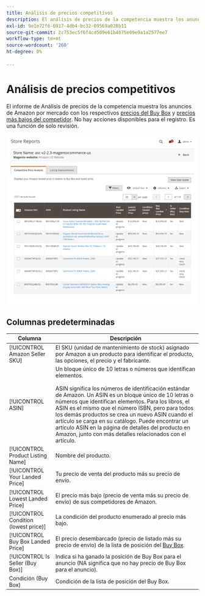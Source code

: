 ```yaml
---
title: Análisis de precios competitivos
description: El análisis de precios de la competencia muestra los anuncios de Amazon por mercado con los respectivos precios de Buy Box y los valores de precio de la competencia más bajos.
exl-id: 9e1e72f6-6917-4db4-bc32-09569a028b11
source-git-commit: 2c753ec5f6f4cd509e61b4875e09e9a1a2577ee7
workflow-type: tm+mt
source-wordcount: '260'
ht-degree: 0%

---
```


# Análisis de precios competitivos

El informe de Análisis de precios de la competencia muestra los anuncios de Amazon por mercado con los respectivos [precios del Buy Box](./buy-box-competitor-pricing.md) y [precios más bajos del competidor](./lowest-competitor-pricing.md). No hay acciones disponibles para el registro. Es una función de solo revisión.

![Informe de análisis de precios competitivos](assets/amazon-competitive-price-analysis.png)

## Columnas predeterminadas

| Columna | Descripción |
|--- |--- |
| [!UICONTROL Amazon Seller SKU] | El SKU (unidad de mantenimiento de stock) asignado por Amazon a un producto para identificar el producto, las opciones, el precio y el fabricante. |
| [!UICONTROL ASIN] | Un bloque único de 10 letras o números que identifican elementos.<br><br>ASIN significa los números de identificación estándar de Amazon. Un ASIN es un bloque único de 10 letras o números que identifican elementos. Para los libros, el ASIN es el mismo que el número ISBN, pero para todos los demás productos se crea un nuevo ASIN cuando el artículo se carga en su catálogo. Puede encontrar un artículo ASIN en la página de detalles del producto en Amazon, junto con más detalles relacionados con el artículo. |
| [!UICONTROL Product Listing Name] | Nombre del producto. |
| [!UICONTROL Your Landed Price] | Tu precio de venta del producto más su precio de envío. |
| [!UICONTROL Lowest Landed Price] | El precio más bajo (precio de venta más su precio de envío) de sus competidores de Amazon. |
| [!UICONTROL Condition (lowest price)] | La condición del producto enumerado al precio más bajo. |
| [!UICONTROL Buy Box Landed Price] | El precio desembarcado (precio de listado más su precio de envío) de la lista de posición del [Buy Box](./buy-box-competitor-pricing.md). |
| [!UICONTROL Is Seller (Buy Box)] | Indica si ha ganado la posición de Buy Box para el anuncio (NA significa que no hay precio de Buy Box para el anuncio). |
| Condición (Buy Box) | Condición de la lista de posición del Buy Box. |
